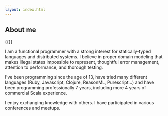 ```yaml
---
layout: index.html
---
```


<h2 class="post-title">About me</h2>

{{<small-image image="picture.jpg" float="left" >}}

I am a functional programmer with a strong interest for statically-typed languages and distributed systems.
I believe in proper domain modeling that makes illegal states impossible to represent, thoughtful error management, attention
to performance, and thorough testing.

I've been programming since the age of 13, have tried many different languages (Ruby, Javascript, Clojure, ReasonML, Purescript...) and
have been programming professionally 7 years, including more 4 years of commercial Scala experience.

I enjoy exchanging knowledge with others. I have participated in various conferences and meetups.